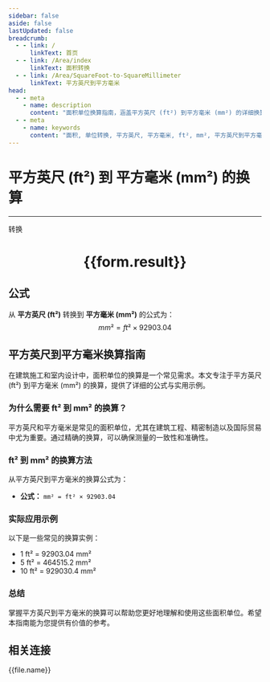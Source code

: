 ```yaml
---
sidebar: false
aside: false
lastUpdated: false
breadcrumb:
  - - link: /
      linkText: 首页
  - - link: /Area/index
      linkText: 面积转换
  - - link: /Area/SquareFoot-to-SquareMillimeter
      linkText: 平方英尺到平方毫米
head:
  - - meta
    - name: description
      content: "面积单位换算指南，涵盖平方英尺 (ft²) 到平方毫米 (mm²) 的详细换算公式与说明。"
  - - meta
    - name: keywords
      content: "面积, 单位转换, 平方英尺, 平方毫米, ft², mm², 平方英尺到平方毫米, 面积转换指南"
---
```

# 平方英尺 (ft²) 到 平方毫米 (mm²) 的换算
---
<script setup>
import { onMounted, reactive, inject, ref } from 'vue'
import { NButton, NForm, NFormItem, NInput, NInputNumber, NSelect, NCard, useMessage,NGrid ,NGi } from 'naive-ui'
import { defineClientComponent } from 'vitepress'
import { Area } from '../../files';

const convert = inject('convert')

const form = reactive({
  number: null,
  result: '',
})

const convertHandler = () => {
  if (form.number !== null && !isNaN(form.number)) {
    const convertedValue = parseFloat(form.number) * 92903.04
    form.result = `${form.number}ft² = ${convertedValue.toFixed(2)}mm²`
  } else {
    form.result = '请输入有效的数值。'
  }
}
</script>

<n-form size="large" :model="form">
  <n-form-item label="平方英尺 (ft²)">
    <n-input-number v-model:value="form.number" placeholder="输入平方英尺" style="width: 100%" />
  </n-form-item>
  <n-form-item>
    <n-button type="primary" @click="convertHandler" block>转换</n-button>
  </n-form-item>
</n-form>

<n-card  embedded :bordered="false" hoverable>
  <div  style="text-align:center">
    <h1>{{form.result}}</h1>
  </div>
</n-card>

## 公式

从 **平方英尺 (ft²)** 转换到 **平方毫米 (mm²)** 的公式为：
$$ mm² = ft² \times 92903.04 $$

## 平方英尺到平方毫米换算指南

在建筑施工和室内设计中，面积单位的换算是一个常见需求。本文专注于平方英尺 (ft²) 到平方毫米 (mm²) 的换算，提供了详细的公式与实用示例。

### 为什么需要 ft² 到 mm² 的换算？

平方英尺和平方毫米是常见的面积单位，尤其在建筑工程、精密制造以及国际贸易中尤为重要。通过精确的换算，可以确保测量的一致性和准确性。

### ft² 到 mm² 的换算方法

从平方英尺到平方毫米的换算公式为：

- **公式：** `mm² = ft² × 92903.04`

### 实际应用示例

以下是一些常见的换算实例：

- 1 ft² = 92903.04 mm²
- 5 ft² = 464515.2 mm²
- 10 ft² = 929030.4 mm²

### 总结

掌握平方英尺到平方毫米的换算可以帮助您更好地理解和使用这些面积单位。希望本指南能为您提供有价值的参考。

## 相关连接
<n-grid x-gap="12" :cols="3">
  <n-gi v-for="(file, index) in Area" :key="index">
    <n-button
      text
      tag="a"
      :href="file.path"
      type="primary"
    >
      {{file.name}}
    </n-button>
  </n-gi>
</n-grid>